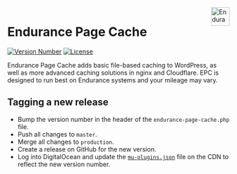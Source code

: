<a href="https://endurance.com/">
    <img src="https://bluehost.com/resources/logos/endurance.svg" alt="Endurance Logo" title="Endurance" align="right" height="42" />
</a>

# Endurance Page Cache
[![Version Number](https://img.shields.io/github/v/release/bluehost/endurance-page-cache?color=21a0ed&labelColor=333333)](https://github.com/bluehost/endurance-page-cache/releases)
[![License](https://img.shields.io/github/license/bluehost/endurance-page-cache?labelColor=333333&color=666666)](https://raw.githubusercontent.com/bluehost/endurance-page-cache/master/license.txt)

Endurance Page Cache adds basic file-based caching to WordPress, as well as more advanced caching solutions in nginx and Cloudflare. EPC is designed to run best on Endurance systems and your mileage may vary.

## Tagging a new release

- Bump the version number in the header of the `endurance-page-cache.php` file.
- Push all changes to `master`.
- Merge all changes to `production`.
- Create a release on GitHub for the new version.
- Log into DigitalOcean and update the [`mu-plugins.json`](https://cdn.hiive.space/bluehost/mu-plugins.json) file on the CDN to reflect the new version number.
